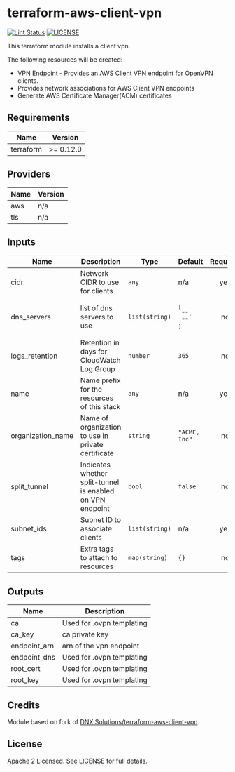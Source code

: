 # terraform-aws-client-vpn

[![Lint Status](https://github.com/DNXLabs/terraform-aws-client-vpn/workflows/Lint/badge.svg)](https://github.com/DNXLabs/terraform-aws-client-vpn/actions)
[![LICENSE](https://img.shields.io/github/license/DNXLabs/terraform-aws-client-vpn)](https://github.com/DNXLabs/terraform-aws-client-vpn/blob/master/LICENSE)

This terraform module installs a client vpn.

The following resources will be created:
 - VPN Endpoint - Provides an AWS Client VPN endpoint for OpenVPN clients.
 - Provides network associations for AWS Client VPN endpoints
 - Generate AWS Certificate Manager(ACM) certificates

<!--- BEGIN_TF_DOCS --->

## Requirements

| Name | Version |
|------|---------|
| terraform | >= 0.12.0 |

## Providers

| Name | Version |
|------|---------|
| aws | n/a |
| tls | n/a |

## Inputs

| Name | Description | Type | Default | Required |
|------|-------------|------|---------|:--------:|
| cidr | Network CIDR to use for clients | `any` | n/a | yes |
| dns\_servers | list of dns servers to use | `list(string)` | <pre>[<br>  "",<br>  ""<br>]</pre> | no |
| logs\_retention | Retention in days for CloudWatch Log Group | `number` | `365` | no |
| name | Name prefix for the resources of this stack | `any` | n/a | yes |
| organization\_name | Name of organization to use in private certificate | `string` | `"ACME, Inc"` | no |
| split\_tunnel | Indicates whether split-tunnel is enabled on VPN endpoint | `bool` | `false` | no |
| subnet\_ids | Subnet ID to associate clients | `list(string)` | n/a | yes |
| tags | Extra tags to attach to resources | `map(string)` | `{}` | no |

## Outputs

| Name | Description |
|------|-------------|
| ca | Used for .ovpn templating |
| ca\_key | ca private key |
| endpoint\_arn | arn of the vpn endpoint |
| endpoint\_dns | Used for .ovpn templating |
| root\_cert | Used for .ovpn templating |
| root\_key | Used for .ovpn templating |

<!--- END_TF_DOCS --->

## Credits

Module based on fork of [DNX Solutions/terraform-aws-client-vpn](https://github.com/DNXLabs/terraform-aws-client-vpn).

## License
Apache 2 Licensed. See [LICENSE](https://github.com/DNXLabs/terraform-aws-client-vpn/blob/master/LICENSE) for full details.
